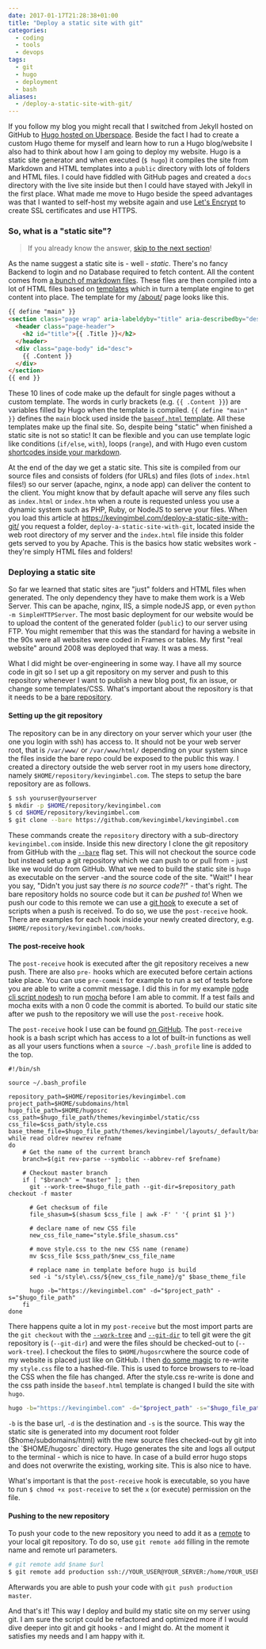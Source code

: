 ```yaml
---
date: 2017-01-17T21:28:38+01:00
title: "Deploy a static site with git"
categories: 
  - coding
  - tools
  - devops
tags:
  - git
  - hugo
  - deployment
  - bash
aliases:
  - /deploy-a-static-site-with-git/
---
```


If you follow my blog you might recall that I switched from Jekyll hosted on GitHub to [Hugo hosted on Uberspace](/farewell-jekyll-hello-hugo/). Beside the fact I had to create a custom Hugo theme for myself and learn how to run a Hugo blog/website I also had to think about how I am going to deploy my website. Hugo is a static site generator and when executed (`$ hugo`) it compiles the site from Markdown and HTML templates into a `public` directory with lots of folders and HTML files. I could have fiddled with GitHub pages and created a `docs` directory with the live site inside but then I could have stayed with Jekyll in the first place. What made me move to Hugo beside the speed advantages was that I wanted to self-host my website again and use [Let's Encrypt](https://letsencrypt.org/) to create SSL certificates and use HTTPS.

### So, what is a "static site"?

> If you already know the answer, [skip to the next section](#deploying-a-static-site)!

As the name suggest a static site is - well - _static_. There's no fancy Backend to login and no Database required to fetch content. All the content comes from [a bunch of markdown files](https://github.com/kevingimbel/kevingimbel.com/tree/8cc66cd61774e28628848bcfde58d93b8ba3cae1/content/post). These files are then compiled into a lot of HTML files based on [templates](https://github.com/kevingimbel/kevingimbel.com/tree/8cc66cd61774e28628848bcfde58d93b8ba3cae1/themes/kevingimbel/layouts) which in turn a template engine to get content into place. The template for my [/about/](/about/) page looks like this.

```html
{{ define "main" }}
<section class="page wrap" aria-labeldyby="title" aria-describedby="desc">
  <header class="page-header">
    <h2 id="title">{{ .Title }}</h2>
  </header>
  <div class="page-body" id="desc">
    {{ .Content }}
  </div>
</section>
{{ end }}
```

These 10 lines of code make up the default for single pages without a custom template. The words in curly brackets (e.g. `{{ .Content }}`) are variables filled by Hugo when the template is compiled. `{{ define "main" }}` defines the `main` block used inside the [`baseof.html` template](https://github.com/kevingimbel/kevingimbel.com/blob/8cc66cd61774e28628848bcfde58d93b8ba3cae1/themes/kevingimbel/layouts/_default/baseof.html#L36-L38). All these templates make up the final site. So, despite being "static" when finished a static site is not so static! It can be flexible and you can use template logic like conditions (`if/else`, `with`), loops (`range`), and with Hugo even custom [shortcodes inside your markdown](http://gohugo.io/extras/shortcodes/).

At the end of the day we get a static site. This site is compiled from our source files and consists of folders (for URLs) and files (lots of `index.html` files!) so our server (apache, nginx, a node app) can deliver the content to the client. You might know that by default apache will serve any files such as `index.html` or `index.htm` when a route is requested unless you use a dynamic system such as PHP, Ruby, or NodeJS to serve your files. When you load this article at https://kevingimbel.com/deploy-a-static-site-with-git/ you request a folder, `deploy-a-static-site-with-git`, located inside the web root directory of my server and the `index.html` file inside this folder gets served to you by Apache. This is the basics how static websites work - they're simply HTML files and folders!

### Deploying a static site

So far we learned  that static sites are "just" folders and HTML files when generated. The only dependency they have to make them work is a Web Server. This can be apache, nginx, IIS, a simple nodeJS app, or even `python -m SimpleHTTPServer`. The most basic deployment for our website would be to upload the content of the generated folder (`public`) to our server using FTP. You might remember that this was the standard for having a website in the 90s were all websites were coded in Frames or tables. My first "real website" around 2008 was deployed that way. It was a mess.

What I did might be over-engineering in some way. I have all my source code in git so I set up a git repository on my server and push to this repository whenever I want to publish a new blog post, fix an issue, or change some templates/CSS. What's important about the repository is that it needs to be a [bare repository](https://git-scm.com/book/en/v2/Git-on-the-Server-Getting-Git-on-a-Server).

#### Setting up the git repository

The repository can be in any directory on your server which your user (the one you login with ssh) has access to. It should not be your web server root, that is `/var/www/` or `/var/www/html/` depending on your system since the files inside the bare repo could be exposed to the public this way. I created a directory outside the web server root in my users `home` directory, namely `$HOME/repository/kevingimbel.com`. The steps to setup the bare repository are as follows.

```bash
$ ssh youruser@yourserver
$ mkdir -p $HOME/repository/kevingimbel.com
$ cd $HOME/repository/kevingimbel.com
$ git clone --bare https://github.com/kevingimbel/kevingimbel.com
```

These commands create the `repository` directory with a sub-directory `kevingimbel.com` inside. Inside this new directory I clone the git repository from GitHub with the [`--bare`](https://git-scm.com/docs/git#git---bare) flag set. This will not checkout the source code but instead setup a git repository which we can push to or pull from - just like we would do from GitHub. What we need to build the static site is `hugo` as executable on the server -and the source code of the site. "Wait!" I hear you say, "Didn't you just say there _is no source code?!_" - that's right. The bare repository holds no source code but it can _be pushed to_! When we push our code to this remote we can use a [git hook](https://git-scm.com/book/en/v2/Customizing-Git-Git-Hooks) to execute a set of scripts when a push is received. To do so, we use the `post-receive` hook. There are examples for each hook inside your newly created directory, e.g. `$HOME/repository/kevingimbel.com/hooks`.

#### The post-receive hook

The `post-receive` hook is executed after the git repository receives a new push. There are also `pre-` hooks which are executed before certain actions take place. You can use `pre-commit` for example to run a set of tests before you are able to write a commit message. I did this in for my example [node cli script nodesh](https://github.com/kevingimbel/nodesh/blob/master/scripts/pre-commit) to run [mocha](https://mochajs.org/) before I am able to commit. If a test fails and mocha exits with a non 0 code the commit is aborted. To build our static site after we push to the repository we will use the `post-receive` hook.

The `post-receive` hook I use can be found [on GitHub](https://github.com/kevingimbel/kevingimbel.com/blob/master/scripts/post-receive). The `post-receive` hook is a bash script which has access to a lot of built-in functions as well as all your users functions when a `source ~/.bash_profile` line is added to the top.

```
#!/bin/sh

source ~/.bash_profile

repository_path=$HOME/repositories/kevingimbel.com
project_path=$HOME/subdomains/html
hugo_file_path=$HOME/hugosrc
css_path=$hugo_file_path/themes/kevingimbel/static/css
css_file=$css_path/style.css
base_theme_file=$hugo_file_path/themes/kevingimbel/layouts/_default/baseof.html
while read oldrev newrev refname
do
    # Get the name of the current branch
    branch=$(git rev-parse --symbolic --abbrev-ref $refname)

    # Checkout master branch
    if [ "$branch" = "master" ]; then
      git --work-tree=$hugo_file_path --git-dir=$repository_path checkout -f master

      # Get checksum of file
      file_shasum=$(shasum $css_file | awk -F' ' '{ print $1 }')

      # declare name of new CSS file
      new_css_file_name="style.$file_shasum.css"

      # move style.css to the new CSS name (rename)
      mv $css_file $css_path/$new_css_file_name

      # replace name in template before hugo is build
      sed -i "s/style\.css/${new_css_file_name}/g" $base_theme_file

      hugo -b="https://kevingimbel.com" -d="$project_path" -s="$hugo_file_path"
    fi
done
```

There happens quite a lot in my `post-receive` but the most import parts are the  `git checkout` with the [`--work-tree`](https://git-scm.com/docs/git#git---work-treeltpathgt) and [`--git-dir`](https://git-scm.com/docs/git#git---git-dirltpathgt) to tell git were the git repository is (`--git-dir`) and were the files should be checked-out to (`--work-tree`). I checkout the files to `$HOME/hugosrc`where the source code of my website is placed just like on GitHub. I then [do some magic](https://github.com/kevingimbel/kevingimbel.com/blob/master/scripts/post-receive#L33-L42) to re-write my `style.css` file to a hashed-file. This is used to force browsers to re-load the CSS when the file has changed. After the style.css re-write is done and the css path inside the  `baseof.html` template is changed I build the site with `hugo`.

```bash
hugo -b="https://kevingimbel.com" -d="$project_path" -s="$hugo_file_path"
```
`-b` is the base url, `-d` is the destination and `-s` is the source. This way the static site is generated into my document root folder ($home/subdomains/html) with the new source files checked-out by git into the `$HOME/hugosrc` directory. Hugo generates the site and logs all output to the terminal - which is nice to have. In case of a build error hugo stops and does not overwrite the existing, working site. This is also nice to have.

What's important is that the `post-receive` hook is executable, so you have to run `$ chmod +x post-receive` to set the `x` (or e`x`ecute) permission on the file.

#### Pushing to the new repository

To push your code to the new repository you need to add it as a [remote](https://git-scm.com/docs/git-remote) to your local git repository. To do so, use `git remote add` filling in the remote name and remote url parameters.

```bash
# git remote add $name $url
$ git remote add production ssh://YOUR_USER@YOUR_SERVER:/home/YOUR_USER/repository/gitrepo
```
Afterwards you are able to push your code with `git push production master`.

And that's it! This way I deploy and build my static site on my server using git. I am sure the script could be refactored and optimized more if I would dive deeper into git and git hooks - and I might do. At the moment it satisfies my needs and I am happy with it.
